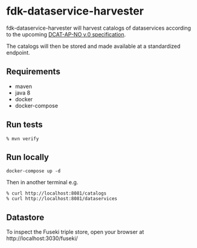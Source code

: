 # fdk-dataservice-harvester

fdk-dataservice-harvester will harvest catalogs of dataservices according to the upcoming [DCAT-AP-NO v.0 specification](https://informasjonsforvaltning.github.io/dcat-ap-no/).

The catalogs will then be stored and made available at a standardized endpoint.

## Requirements
- maven
- java 8
- docker
- docker-compose

## Run tests
```
% mvn verify
```

## Run locally
```
docker-compose up -d
```

Then in another terminal e.g.
```
% curl http://localhost:8081/catalogs
% curl http://localhost:8081/dataservices
```

## Datastore
To inspect the Fuseki triple store, open your browser at http://localhost:3030/fuseki/

